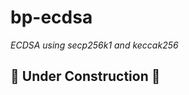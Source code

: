 # bp-ecdsa
_ECDSA using secp256k1 and keccak256_
## :construction: Under Construction :construction:
